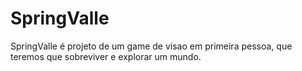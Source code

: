 # SpringValle
SpringValle é projeto de um game de visao em primeira pessoa, que teremos que sobreviver e explorar um mundo.
